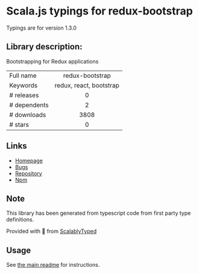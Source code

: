 
# Scala.js typings for redux-bootstrap

Typings are for version 1.3.0

## Library description:
Bootstrapping for Redux applications

|                    |                 |
| ------------------ | :-------------: |
| Full name          | redux-bootstrap |
| Keywords           | redux, react, bootstrap |
| # releases         | 0 |
| # dependents       | 2 |
| # downloads        | 3808 |
| # stars            | 0 |

## Links
- [Homepage](https://github.com/remojansen/redux-bootstrap#readme)
- [Bugs](https://github.com/remojansen/redux-bootstrap/issues)
- [Repository](https://github.com/remojansen/redux-bootstrap)
- [Npm](https://www.npmjs.com/package/redux-bootstrap)
    


## Note
This library has been generated from typescript code from first party type definitions.

Provided with :purple_heart: from [ScalablyTyped](https://github.com/oyvindberg/ScalablyTyped)

## Usage
See [the main readme](../../readme.md) for instructions.



